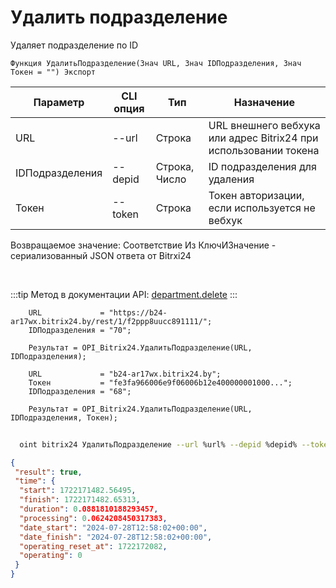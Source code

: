 ﻿---
sidebar_position: 4
---

# Удалить подразделение
 Удаляет подразделение по ID



`Функция УдалитьПодразделение(Знач URL, Знач IDПодразделения, Знач Токен = "") Экспорт`

  | Параметр | CLI опция | Тип | Назначение |
  |-|-|-|-|
  | URL | --url | Строка | URL внешнего вебхука или адрес Bitrix24 при использовании токена |
  | IDПодразделения | --depid | Строка, Число | ID подразделения для удаления |
  | Токен | --token | Строка | Токен авторизации, если используется не вебхук |

  
  Возвращаемое значение:   Соответствие Из КлючИЗначение - сериализованный JSON ответа от Bitrxi24

<br/>

:::tip
Метод в документации API: [department.delete](https://dev.1c-bitrix.ru/rest_help/departments/department_delete.php)
:::
<br/>


```bsl title="Пример кода"
    URL             = "https://b24-ar17wx.bitrix24.by/rest/1/f2ppp8uucc891111/";
    IDПодразделения = "70";

    Результат = OPI_Bitrix24.УдалитьПодразделение(URL, IDПодразделения);

    URL             = "b24-ar17wx.bitrix24.by";
    Токен           = "fe3fa966006e9f06006b12e400000001000...";
    IDПодразделения = "68";

    Результат = OPI_Bitrix24.УдалитьПодразделение(URL, IDПодразделения, Токен);
```



```sh title="Пример команды CLI"
    
  oint bitrix24 УдалитьПодразделение --url %url% --depid %depid% --token %token%

```

```json title="Результат"
{
 "result": true,
 "time": {
  "start": 1722171482.56495,
  "finish": 1722171482.65313,
  "duration": 0.0881810188293457,
  "processing": 0.0624208450317383,
  "date_start": "2024-07-28T12:58:02+00:00",
  "date_finish": "2024-07-28T12:58:02+00:00",
  "operating_reset_at": 1722172082,
  "operating": 0
 }
}
```
